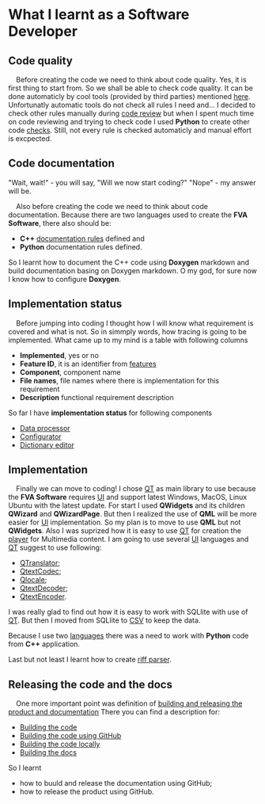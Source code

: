 # What I learnt as a Software Developer
## Code quality
&nbsp;&nbsp;&nbsp; Before creating the code we need to think about code quality. 
Yes, it is first thing to start from.
So we shall be able to check code quality. 
It can be done automaticly by cool tools (provided by third parties) mentioned [here](./CODEQUALITY.md).
Unfortunatly automatic tools do not check all rules I need and...
I decided to check other rules manually during [code review](./CODEREVIEW.md) 
but when I spent much time on code reviewing and trying to check code I used **Python** to create other code [checks](../FVACodeChecks). 
Still, not every rule is checked automaticly and manual effort is excpected. 

## Code documentation
"Wait, wait!" - you will say, "Will we now start coding?"
"Nope" - my answer will be.

&nbsp;&nbsp;&nbsp; Also before creating the code we need to think about code documentation.
Because there are two languages used to create the **FVA Software**, there also should be: 
- **C++** [documentation rules](./CODEDOCUMENTATION.md) defined and
- **Python** documentation rules defined.

So I learnt how to document the C++ code using **Doxygen** markdown and build documentation basing on Doxygen markdown. 
O my god, for sure now I know how to configure **Doxygen**.

## Implementation status
&nbsp;&nbsp;&nbsp; Before jumping into coding I thought how I will know what requirement is covered and what is not.
So in simmply words, how tracing is going to be implemented.
What came up to my mind is a table with following columns
- **Implemented**, yes or no
- **Feature ID**, it is an identifier from [features](../FVADocX/FVAToolSetFeatures.pptx)
- **Component**, component name
- **File names**, file names where there is implementation for this requirement
- **Description** functional requirement description

So far I have **implementation status** for following components
- [Data processor](FVADataProcessor/IMPLEMENTATIONSTATUS.MD)
- [Configurator](FVAConfigurator/IMPLEMENTATIONSTATUS.MD)
- [Dictionary editor](FVADictionaryEditor/IMPLEMENTATIONSTATUS.MD)

## Implementation
&nbsp;&nbsp;&nbsp; Finally we can move to coding!
I chose [QT](https://en.wikipedia.org/wiki/Qt_(software)) as main library to use because the **FVA Software** requires [UI](https://en.wikipedia.org/wiki/User_interface) and support latest Windows, MacOS, Linux Ubuntu with the latest update.
For start I used **QWidgets** and its children **QWizard** and **QWizardPage**. 
But then I realized the use of **QML** will be more easier for [UI](https://en.wikipedia.org/wiki/User_interface) implementation.
So my plan is to move to use **QML** but not **QWidgets**. 
Also I was suprized how it is easy to use [QT](https://en.wikipedia.org/wiki/Qt_(software)) for creation the [player](../FVAPlayer) for Multimedia content. 
I am going to use several [UI](https://en.wikipedia.org/wiki/User_interface) languages and [QT](https://en.wikipedia.org/wiki/Qt_(software)) suggest to use following: 

- [QTranslator](https://doc.qt.io/qt-5/qtranslator.html);
- [QtextCodec](https://doc.qt.io/qt-5/qtextcodec.html);
- [Qlocale](https://doc.qt.io/qt-5/qlocale.html);
- [QtextDecoder](https://doc.qt.io/qt-5/qtextdecoder.html);
- [QtextEncoder](https://doc.qt.io/qt-5/qtextencoder.html).

I was really glad to find out how it is easy to work with SQLlite with use of [QT](https://en.wikipedia.org/wiki/Qt_(software)).
But then I moved from SQLlite to [CSV](../FVACommonLib/fvacsvfile.h) to keep the data. 

Because I use two [languages](./PROGRAMMINGLANGUAGE.md) there was a need to work with **Python** code from **C++** application.
 
Last but not least I learnt how to create [riff parser](../FVACommonLib/fvariffparser.h).
                                                                
## Releasing the code and the docs
&nbsp;&nbsp;&nbsp; One more important point was definition of [building and releasing the product and documentation](./BUILD_RELEASE.md) 
There you can find a description for: 
- [Building the code](./BUILD_RELEASE.md#buildingthecode) 
- [Building the code using GitHub](./BUILD_RELEASE.md#buildingthecodeusinggithub)
- [Building the code locally](./BUILD_RELEASE.md#buildingthecodelocally)
- [Building the docs](./BUILD_RELEASE.md#buildingthedocs)

So I learnt
- how to buuld and release the documentation using GitHub;
- how to release the product using GitHub.